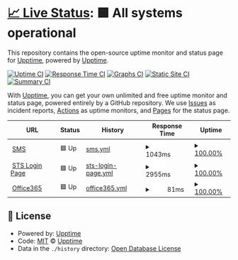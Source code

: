 # [📈 Live Status](https://demo.upptime.js.org): <!--live status--> **🟩 All systems operational**

This repository contains the open-source uptime monitor and status page for [Upptime](https://upptime.js.org), powered by [Upptime](https://github.com/upptime/upptime).

[![Uptime CI](https://github.com/upptime/upptime/workflows/Uptime%20CI/badge.svg)](https://github.com/upptime/upptime/actions?query=workflow%3A%22Uptime+CI%22)
[![Response Time CI](https://github.com/upptime/upptime/workflows/Response%20Time%20CI/badge.svg)](https://github.com/upptime/upptime/actions?query=workflow%3A%22Response+Time+CI%22)
[![Graphs CI](https://github.com/upptime/upptime/workflows/Graphs%20CI/badge.svg)](https://github.com/upptime/upptime/actions?query=workflow%3A%22Graphs+CI%22)
[![Static Site CI](https://github.com/upptime/upptime/workflows/Static%20Site%20CI/badge.svg)](https://github.com/upptime/upptime/actions?query=workflow%3A%22Static+Site+CI%22)
[![Summary CI](https://github.com/upptime/upptime/workflows/Summary%20CI/badge.svg)](https://github.com/upptime/upptime/actions?query=workflow%3A%22Summary+CI%22)

With [Upptime](https://upptime.js.org), you can get your own unlimited and free uptime monitor and status page, powered entirely by a GitHub repository. We use [Issues](https://github.com/upptime/upptime/issues) as incident reports, [Actions](https://github.com/upptime/upptime/actions) as uptime monitors, and [Pages](https://demo.upptime.js.org) for the status page.

<!--start: status pages-->
<!-- This summary is generated by Upptime (https://github.com/upptime/upptime) -->
<!-- Do not edit this manually, your changes will be overwritten -->
<!-- prettier-ignore -->
| URL | Status | History | Response Time | Uptime |
| --- | ------ | ------- | ------------- | ------ |
| <img alt="" src="https://favicons.githubusercontent.com/sms.eursc.eu" height="13"> [SMS](https://sms.eursc.eu) | 🟩 Up | [sms.yml](https://github.com/gfs120/EE2Uptime/commits/HEAD/history/sms.yml) | <details><summary><img alt="Response time graph" src="./graphs/sms/response-time-week.png" height="20"> 1043ms</summary><br><a href="https://upptime.github.io/upptime/history/sms"><img alt="Response time 1043" src="https://img.shields.io/endpoint?url=https%3A%2F%2Fraw.githubusercontent.com%2Fgfs120%2FEE2Uptime%2FHEAD%2Fapi%2Fsms%2Fresponse-time.json"></a><br><a href="https://upptime.github.io/upptime/history/sms"><img alt="24-hour response time 1043" src="https://img.shields.io/endpoint?url=https%3A%2F%2Fraw.githubusercontent.com%2Fgfs120%2FEE2Uptime%2FHEAD%2Fapi%2Fsms%2Fresponse-time-day.json"></a><br><a href="https://upptime.github.io/upptime/history/sms"><img alt="7-day response time 1043" src="https://img.shields.io/endpoint?url=https%3A%2F%2Fraw.githubusercontent.com%2Fgfs120%2FEE2Uptime%2FHEAD%2Fapi%2Fsms%2Fresponse-time-week.json"></a><br><a href="https://upptime.github.io/upptime/history/sms"><img alt="30-day response time 1043" src="https://img.shields.io/endpoint?url=https%3A%2F%2Fraw.githubusercontent.com%2Fgfs120%2FEE2Uptime%2FHEAD%2Fapi%2Fsms%2Fresponse-time-month.json"></a><br><a href="https://upptime.github.io/upptime/history/sms"><img alt="1-year response time 1043" src="https://img.shields.io/endpoint?url=https%3A%2F%2Fraw.githubusercontent.com%2Fgfs120%2FEE2Uptime%2FHEAD%2Fapi%2Fsms%2Fresponse-time-year.json"></a></details> | <details><summary><a href="https://upptime.github.io/upptime/history/sms">100.00%</a></summary><a href="https://upptime.github.io/upptime/history/sms"><img alt="All-time uptime 100.00%" src="https://img.shields.io/endpoint?url=https%3A%2F%2Fraw.githubusercontent.com%2Fgfs120%2FEE2Uptime%2FHEAD%2Fapi%2Fsms%2Fuptime.json"></a><br><a href="https://upptime.github.io/upptime/history/sms"><img alt="24-hour uptime 100.00%" src="https://img.shields.io/endpoint?url=https%3A%2F%2Fraw.githubusercontent.com%2Fgfs120%2FEE2Uptime%2FHEAD%2Fapi%2Fsms%2Fuptime-day.json"></a><br><a href="https://upptime.github.io/upptime/history/sms"><img alt="7-day uptime 100.00%" src="https://img.shields.io/endpoint?url=https%3A%2F%2Fraw.githubusercontent.com%2Fgfs120%2FEE2Uptime%2FHEAD%2Fapi%2Fsms%2Fuptime-week.json"></a><br><a href="https://upptime.github.io/upptime/history/sms"><img alt="30-day uptime 100.00%" src="https://img.shields.io/endpoint?url=https%3A%2F%2Fraw.githubusercontent.com%2Fgfs120%2FEE2Uptime%2FHEAD%2Fapi%2Fsms%2Fuptime-month.json"></a><br><a href="https://upptime.github.io/upptime/history/sms"><img alt="1-year uptime 100.00%" src="https://img.shields.io/endpoint?url=https%3A%2F%2Fraw.githubusercontent.com%2Fgfs120%2FEE2Uptime%2FHEAD%2Fapi%2Fsms%2Fuptime-year.json"></a></details>
| <img alt="" src="https://favicons.githubusercontent.com/sts.eursc.eu" height="13"> [STS Login Page](https://sts.eursc.eu/adfs/ls/) | 🟩 Up | [sts-login-page.yml](https://github.com/gfs120/EE2Uptime/commits/HEAD/history/sts-login-page.yml) | <details><summary><img alt="Response time graph" src="./graphs/sts-login-page/response-time-week.png" height="20"> 2955ms</summary><br><a href="https://upptime.github.io/upptime/history/sts-login-page"><img alt="Response time 2955" src="https://img.shields.io/endpoint?url=https%3A%2F%2Fraw.githubusercontent.com%2Fgfs120%2FEE2Uptime%2FHEAD%2Fapi%2Fsts-login-page%2Fresponse-time.json"></a><br><a href="https://upptime.github.io/upptime/history/sts-login-page"><img alt="24-hour response time 2955" src="https://img.shields.io/endpoint?url=https%3A%2F%2Fraw.githubusercontent.com%2Fgfs120%2FEE2Uptime%2FHEAD%2Fapi%2Fsts-login-page%2Fresponse-time-day.json"></a><br><a href="https://upptime.github.io/upptime/history/sts-login-page"><img alt="7-day response time 2955" src="https://img.shields.io/endpoint?url=https%3A%2F%2Fraw.githubusercontent.com%2Fgfs120%2FEE2Uptime%2FHEAD%2Fapi%2Fsts-login-page%2Fresponse-time-week.json"></a><br><a href="https://upptime.github.io/upptime/history/sts-login-page"><img alt="30-day response time 2955" src="https://img.shields.io/endpoint?url=https%3A%2F%2Fraw.githubusercontent.com%2Fgfs120%2FEE2Uptime%2FHEAD%2Fapi%2Fsts-login-page%2Fresponse-time-month.json"></a><br><a href="https://upptime.github.io/upptime/history/sts-login-page"><img alt="1-year response time 2955" src="https://img.shields.io/endpoint?url=https%3A%2F%2Fraw.githubusercontent.com%2Fgfs120%2FEE2Uptime%2FHEAD%2Fapi%2Fsts-login-page%2Fresponse-time-year.json"></a></details> | <details><summary><a href="https://upptime.github.io/upptime/history/sts-login-page">100.00%</a></summary><a href="https://upptime.github.io/upptime/history/sts-login-page"><img alt="All-time uptime 100.00%" src="https://img.shields.io/endpoint?url=https%3A%2F%2Fraw.githubusercontent.com%2Fgfs120%2FEE2Uptime%2FHEAD%2Fapi%2Fsts-login-page%2Fuptime.json"></a><br><a href="https://upptime.github.io/upptime/history/sts-login-page"><img alt="24-hour uptime 100.00%" src="https://img.shields.io/endpoint?url=https%3A%2F%2Fraw.githubusercontent.com%2Fgfs120%2FEE2Uptime%2FHEAD%2Fapi%2Fsts-login-page%2Fuptime-day.json"></a><br><a href="https://upptime.github.io/upptime/history/sts-login-page"><img alt="7-day uptime 100.00%" src="https://img.shields.io/endpoint?url=https%3A%2F%2Fraw.githubusercontent.com%2Fgfs120%2FEE2Uptime%2FHEAD%2Fapi%2Fsts-login-page%2Fuptime-week.json"></a><br><a href="https://upptime.github.io/upptime/history/sts-login-page"><img alt="30-day uptime 100.00%" src="https://img.shields.io/endpoint?url=https%3A%2F%2Fraw.githubusercontent.com%2Fgfs120%2FEE2Uptime%2FHEAD%2Fapi%2Fsts-login-page%2Fuptime-month.json"></a><br><a href="https://upptime.github.io/upptime/history/sts-login-page"><img alt="1-year uptime 100.00%" src="https://img.shields.io/endpoint?url=https%3A%2F%2Fraw.githubusercontent.com%2Fgfs120%2FEE2Uptime%2FHEAD%2Fapi%2Fsts-login-page%2Fuptime-year.json"></a></details>
| <img alt="" src="https://favicons.githubusercontent.com/www.office.com" height="13"> [Office365](https://www.office.com) | 🟩 Up | [office365.yml](https://github.com/gfs120/EE2Uptime/commits/HEAD/history/office365.yml) | <details><summary><img alt="Response time graph" src="./graphs/office365/response-time-week.png" height="20"> 81ms</summary><br><a href="https://upptime.github.io/upptime/history/office365"><img alt="Response time 81" src="https://img.shields.io/endpoint?url=https%3A%2F%2Fraw.githubusercontent.com%2Fgfs120%2FEE2Uptime%2FHEAD%2Fapi%2Foffice365%2Fresponse-time.json"></a><br><a href="https://upptime.github.io/upptime/history/office365"><img alt="24-hour response time 81" src="https://img.shields.io/endpoint?url=https%3A%2F%2Fraw.githubusercontent.com%2Fgfs120%2FEE2Uptime%2FHEAD%2Fapi%2Foffice365%2Fresponse-time-day.json"></a><br><a href="https://upptime.github.io/upptime/history/office365"><img alt="7-day response time 81" src="https://img.shields.io/endpoint?url=https%3A%2F%2Fraw.githubusercontent.com%2Fgfs120%2FEE2Uptime%2FHEAD%2Fapi%2Foffice365%2Fresponse-time-week.json"></a><br><a href="https://upptime.github.io/upptime/history/office365"><img alt="30-day response time 81" src="https://img.shields.io/endpoint?url=https%3A%2F%2Fraw.githubusercontent.com%2Fgfs120%2FEE2Uptime%2FHEAD%2Fapi%2Foffice365%2Fresponse-time-month.json"></a><br><a href="https://upptime.github.io/upptime/history/office365"><img alt="1-year response time 81" src="https://img.shields.io/endpoint?url=https%3A%2F%2Fraw.githubusercontent.com%2Fgfs120%2FEE2Uptime%2FHEAD%2Fapi%2Foffice365%2Fresponse-time-year.json"></a></details> | <details><summary><a href="https://upptime.github.io/upptime/history/office365">100.00%</a></summary><a href="https://upptime.github.io/upptime/history/office365"><img alt="All-time uptime 100.00%" src="https://img.shields.io/endpoint?url=https%3A%2F%2Fraw.githubusercontent.com%2Fgfs120%2FEE2Uptime%2FHEAD%2Fapi%2Foffice365%2Fuptime.json"></a><br><a href="https://upptime.github.io/upptime/history/office365"><img alt="24-hour uptime 100.00%" src="https://img.shields.io/endpoint?url=https%3A%2F%2Fraw.githubusercontent.com%2Fgfs120%2FEE2Uptime%2FHEAD%2Fapi%2Foffice365%2Fuptime-day.json"></a><br><a href="https://upptime.github.io/upptime/history/office365"><img alt="7-day uptime 100.00%" src="https://img.shields.io/endpoint?url=https%3A%2F%2Fraw.githubusercontent.com%2Fgfs120%2FEE2Uptime%2FHEAD%2Fapi%2Foffice365%2Fuptime-week.json"></a><br><a href="https://upptime.github.io/upptime/history/office365"><img alt="30-day uptime 100.00%" src="https://img.shields.io/endpoint?url=https%3A%2F%2Fraw.githubusercontent.com%2Fgfs120%2FEE2Uptime%2FHEAD%2Fapi%2Foffice365%2Fuptime-month.json"></a><br><a href="https://upptime.github.io/upptime/history/office365"><img alt="1-year uptime 100.00%" src="https://img.shields.io/endpoint?url=https%3A%2F%2Fraw.githubusercontent.com%2Fgfs120%2FEE2Uptime%2FHEAD%2Fapi%2Foffice365%2Fuptime-year.json"></a></details>

<!--end: status pages-->

## 📄 License

- Powered by: [Upptime](https://github.com/upptime/upptime)
- Code: [MIT](./LICENSE) © [Upptime](https://upptime.js.org)
- Data in the `./history` directory: [Open Database License](https://opendatacommons.org/licenses/odbl/1-0/)
